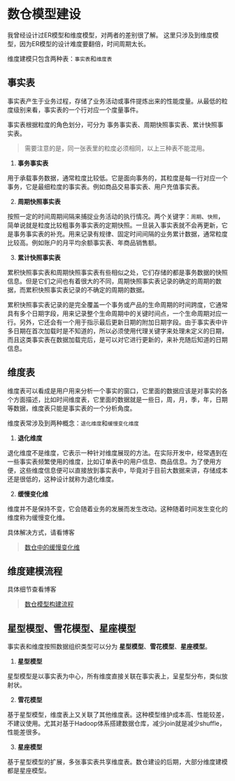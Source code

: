 # 数仓模型建设

我曾经设计过ER模型和维度模型，对两者的差别很了解。 这里只涉及到维度模型，因为ER模型的设计难度要翻倍，时间周期太长。

维度建模只包含两种表：``事实表``和`维度表`

## 事实表
事实表产生于业务过程，存储了业务活动或事件提炼出来的性能度量。从最低的粒度级别来看，事实表的一个行对应一个度量事件。

事实表根据粒度的角色划分，可分为 事务事实表、周期快照事实表、累计快照事实表。
> 需要注意的是，同一张表里的粒度必须相同，以上三种表不能混用。

1. **事务事实表**

用于承载事务数据，通常粒度比较低。它是面向事务的，其粒度是每一行对应一个事务，它是最细粒度的事实表。例如商品交易事实表、用户充值事实表。

2. **周期快照事实表**

按照一定的时间周期间隔来捕捉业务活动的执行情况。两个关键字：`周期`、`快照`，简单说就是粒度比较粗事务事实表的定期快照。一旦装入事实表就不会再更新，它是事务事实表的补充。用来记录有规律、固定时间间隔的业务累计数据，通常粒度比较高。例如账户的月平均余额事实表、年商品销售额。

3. **累计快照事实表**

累积快照事实表和周期快照事实表有些相似之处，它们存储的都是事务数据的快照信息。但是它们之间也有着很大的不同，周期快照事实表记录的确定的周期的数据，而累积快照事实表记录的不确定的周期的数据。 

累积快照事实表记录的是完全覆盖一个事务或产品的生命周期的时间跨度，它通常具有多个日期字段，用来记录整个生命周期中的关键时间点，一个生命周期对应一行。另外，它还会有一个用于指示最后更新日期的附加日期字段。由于事实表中许多日期在首次加载时是不知道的，所以必须使用代理关键字来处理未定义的日期，而且这类事实表在数据加载完后，是可以对它进行更新的，来补充随后知道的日期信息。

## 维度表 
维度表可以看成是用户用来分析一个事实的窗口，它里面的数据应该是对事实的各个方面描述，比如时间维度表，它里面的数据就是一些日，周，月，季，年，日期等数据，维度表只能是事实表的一个分析角度。

维度表常涉及到两种概念：`退化维度`和`缓慢变化维度`

1. **退化维度**

退化维度不是维度，它表示一种针对维度展现的方法。在实际开发中，经常遇到在一些事实表频繁使用的维度，比如订单表中的用户信息、商品信息。为了使用方便，这些维度信息便可以直接放到事实表中，毕竟对于目前大数据来讲，存储成本还是很低的，这种设计就称为退化维度。

2. **缓慢变化维** 

维度并不是保持不变，它会随着业务的发展而发生改动。这种随着时间发生变化的维度称为缓慢变化维。

具体解决方式，请看博客 
> [数仓中的缓慢变化维](https://blog.csdn.net/fenglei0415/article/details/107586011)

## 维度建模流程

具体细节查看博客 
> [数仓模型构建流程](https://blog.csdn.net/fenglei0415/article/details/99094482)

## 星型模型、雪花模型、星座模型

事实表和维度按照数据组织类型可以分为 **星型模型**、**雪花模型**、**星座模型**。

1. **星型模型** 

星型模型是以事实表为中心，所有维度直接关联在事实表上，呈星型分布，类似放射状。

2. **雪花模型**

基于星型模型，维度表上又关联了其他维度表。这种模型维护成本高、性能较差，不建议使用。尤其对基于Hadoop体系搭建数据仓库，减少join就是减少shuffle，性能差很多。

3. **星座模型**

基于星型模型的扩展，多张事实表共享维度表。数仓建设的后期，大部分维度建模都是星座模型。


